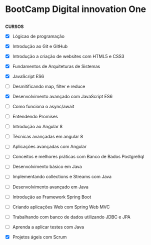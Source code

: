 # BootCamp Digital innovation One 

## 

**CURSOS**

- [x] Lógicao de programação
- [x] Introdução ao Git e GitHub
- [x] Introdução a criação de websites com HTML5 e CSS3
- [x] Fundamentos de Arquiteturas de Sistemas
- [x] JavaScript ES6
- [ ] Desmitificando map, filter e reduce
- [x] Desenvolvimento avançado com JavaScript ES6
- [ ] Como funciona o async/await
- [ ] Entendendo Promises
- [ ] Introdução ao Angular 8
- [ ] Técnicas avançadas em angular 8
- [ ] Aplicações avançadas com Angular
- [ ] Conceitos e melhores práticas com Banco de Bados PostgreSql
- [ ] Desenvolvimento básico em Java
- [ ] Implementando collections e Streams com Java
- [ ] Desenvolvimento avançado em Java
- [ ] Introdução ao Framework Spring Boot
- [ ] Criando aplicações Web com Spring Web  MVC
- [ ] Trabalhando com banco de dados utilizando JDBC e JPA
- [ ] Aprenda a aplicar testes com Java
- [x] Projetos ágeis com Scrum

 